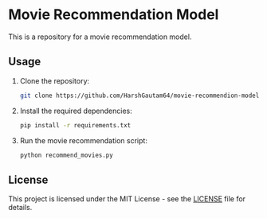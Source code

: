 # Movie Recommendation Model

This is a repository for a movie recommendation model.

## Usage

1. Clone the repository:

   ```bash
   git clone https://github.com/HarshGautam64/movie-recommendion-model.git
   ```

2. Install the required dependencies:

   ```bash
   pip install -r requirements.txt
   ```

3. Run the movie recommendation script:

   ```bash
   python recommend_movies.py
   ```

## License

This project is licensed under the MIT License - see the [LICENSE](LICENSE) file for details.
